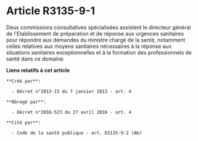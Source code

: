 # Article R3135-9-1

Deux commissions consultatives spécialisées assistent le directeur général de l'Etablissement de préparation et de réponse
aux urgences sanitaires pour répondre aux demandes du ministre chargé de la santé, notamment celles relatives aux moyens
sanitaires nécessaires à la réponse aux situations sanitaires exceptionnelles et à la formation des professionnels de santé
dans ce domaine.

**Liens relatifs à cet article**

	**Créé par**:

	  - Décret n°2013-15 du 7 janvier 2013 - art. 4

	**Abrogé par**:

	  - Décret n°2016-523 du 27 avril 2016 - art. 4

	**Cité par**:

	  - Code de la santé publique - art. D3135-9-2 (Ab)
